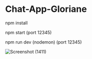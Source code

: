 # Chat-App-Gloriane

npm install

npm start (port 12345)

npm run dev (nodemon) (port 12345)



![Screenshot (1411)](https://user-images.githubusercontent.com/95568405/209740601-574fdf24-23f3-4145-83a2-9aeb5b08b3dc.png)
